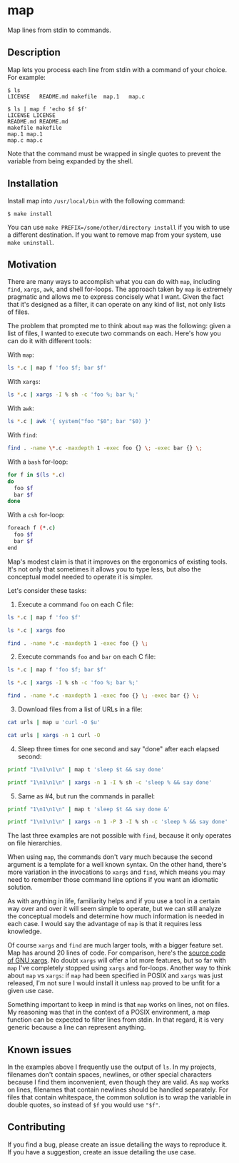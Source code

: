 # map

Map lines from stdin to commands.

Description
-----------

Map lets you process each line from stdin with a command of your
choice. For example:

```console
$ ls
LICENSE   README.md makefile  map.1   map.c
```

```console
$ ls | map f 'echo $f $f'
LICENSE LICENSE
README.md README.md
makefile makefile
map.1 map.1
map.c map.c
```

Note that the command must be wrapped in single quotes to prevent
the variable from being expanded by the shell.

Installation
------------

Install map into `/usr/local/bin` with the following command:

```console
$ make install
```

You can use `make PREFIX=/some/other/directory install` if you wish
to use a different destination. If you want to remove map from
your system, use `make uninstall`.

Motivation
----------

There are many ways to accomplish what you can do with `map`,
including `find`, `xargs`, `awk`, and shell for-loops. The approach
taken by `map` is extremely pragmatic and allows me to express
concisely what I want. Given the fact that it's designed as a filter,
it can operate on any kind of list, not only lists of files.

The problem that prompted me to think about `map` was the following:
given a list of files, I wanted to execute two commands on each.
Here's how you can do it with different tools:

With `map`:

```sh
ls *.c | map f 'foo $f; bar $f'
```

With `xargs`:

```sh
ls *.c | xargs -I % sh -c 'foo %; bar %;'
```

With `awk`:

```sh
ls *.c | awk '{ system("foo "$0"; bar "$0) }'
```

With `find`:

```sh
find . -name \*.c -maxdepth 1 -exec foo {} \; -exec bar {} \;
```

With a `bash` for-loop:

```bash
for f in $(ls *.c)
do
  foo $f
  bar $f
done
```

With a `csh` for-loop:

```sh
foreach f (*.c)
  foo $f
  bar $f
end
```

Map's modest claim is that it improves on the ergonomics of existing
tools. It's not only that sometimes it allows you to type less, but
also the conceptual model needed to operate it is simpler.

Let's consider these tasks:

1. Execute a command `foo` on each C file:

```sh
ls *.c | map f 'foo $f'
```

```sh
ls *.c | xargs foo
```

```sh
find . -name *.c -maxdepth 1 -exec foo {} \;
```

2. Execute commands `foo` and `bar` on each C file:

```sh
ls *.c | map f 'foo $f; bar $f'
```

```sh
ls *.c | xargs -I % sh -c 'foo %; bar %;'
```

```sh
find . -name *.c -maxdepth 1 -exec foo {} \; -exec bar {} \;
```

3. Download files from a list of URLs in a file:

```sh
cat urls | map u 'curl -O $u'
```

```sh
cat urls | xargs -n 1 curl -O
```

4. Sleep three times for one second and say "done" after each elapsed
   second:

```sh
printf "1\n1\n1\n" | map t 'sleep $t && say done'
```

```sh
printf "1\n1\n1\n" | xargs -n 1 -I % sh -c 'sleep % && say done'
```

5. Same as #4, but run the commands in parallel:

```sh
printf "1\n1\n1\n" | map t 'sleep $t && say done &'
```

```sh
printf "1\n1\n1\n" | xargs -n 1 -P 3 -I % sh -c 'sleep % && say done'
```

The last three examples are not possible with `find`, because it
only operates on file hierarchies.

When using `map`, the commands don't vary much because the second
argument is a template for a well known syntax. On the other hand,
there's more variation in the invocations to `xargs` and `find`,
which means you may need to remember those command line options if
you want an idiomatic solution.

As with anything in life, familiarity helps and if you use a tool
in a certain way over and over it will seem simple to operate, but
we can still analyze the conceptual models and determine how much
information is needed in each case. I would say the advantage of
`map` is that it requires less knowledge.
 
Of course `xargs` and `find` are much larger tools, with a bigger
feature set. Map has around 20 lines of code. For comparison, here's
the [source code of GNU xargs][xargs]. No doubt `xargs` will offer
a lot more features, but so far with `map` I've completely stopped
using `xargs` and for-loops. Another way to think about `map` vs
`xargs`: if `map` had been specified in POSIX and `xargs` was just
released, I'm not sure I would install it unless `map` proved to
be unfit for a given use case.

[xargs]: https://fossies.org/dox/findutils-4.6.0/xargs_8c_source.html

Something important to keep in mind is that `map` works on lines,
not on files. My reasoning was that in the context of a POSIX
environment, a map function can be expected to filter lines from
stdin. In that regard, it is very generic because a line can represent
anything.

Known issues
------------

In the examples above I frequently use the output of `ls`. In my
projects, filenames don't contain spaces, newlines, or other special
characters because I find them inconvenient, even though they are
valid. As `map` works on lines, filenames that contain newlines
should be handled separately. For files that contain whitespace,
the common solution is to wrap the variable in double quotes, so
instead of `$f` you would use `"$f"`.

Contributing
------------

If you find a bug, please create an issue detailing the ways to
reproduce it. If you have a suggestion, create an issue detailing
the use case.
